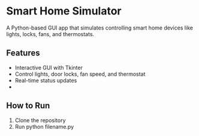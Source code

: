 # Smart Home Simulator

A Python-based GUI app that simulates controlling smart home devices like lights, locks, fans, and thermostats.

## Features
- Interactive GUI with Tkinter
- Control lights, door locks, fan speed, and thermostat
- Real-time status updates
- 
## How to Run
1. Clone the repository
2. Run python filename.py

